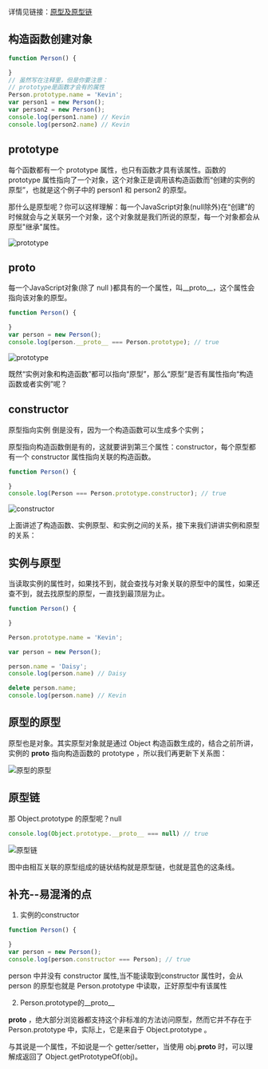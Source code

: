 详情见链接：[原型及原型链](https://github.com/mqyqingfeng/Blog/issues/2)

## 构造函数创建对象
```javascript
function Person() {

}
// 虽然写在注释里，但是你要注意：
// prototype是函数才会有的属性
Person.prototype.name = 'Kevin';
var person1 = new Person();
var person2 = new Person();
console.log(person1.name) // Kevin
console.log(person2.name) // Kevin
```
## prototype
每个函数都有一个 prototype 属性，也只有函数才具有该属性。函数的 prototype 属性指向了一个对象，这个对象正是调用该构造函数而“创建的实例的原型”，也就是这个例子中的 person1 和 person2 的原型。

那什么是原型呢？你可以这样理解：每一个JavaScript对象(null除外)在“创建”的时候就会与之关联另一个对象，这个对象就是我们所说的原型，每一个对象都会从原型"继承"属性。

![prototype](https://raw.githubusercontent.com/mqyqingfeng/Blog/master/Images/prototype1.png)


## __proto__
每一个JavaScript对象(除了 null )都具有的一个属性，叫__proto__，这个属性会指向该对象的原型。

```javascript
function Person() {

}
var person = new Person();
console.log(person.__proto__ === Person.prototype); // true
```

![prototype](https://raw.githubusercontent.com/mqyqingfeng/Blog/master/Images/prototype2.png)

既然“实例对象和构造函数”都可以指向“原型”，那么“原型”是否有属性指向“构造函数或者实例”呢？

## constructor
原型指向实例 倒是没有，因为一个构造函数可以生成多个实例；

原型指向构造函数倒是有的，这就要讲到第三个属性：constructor，每个原型都有一个 constructor 属性指向关联的构造函数。
```javascript
function Person() {

}
console.log(Person === Person.prototype.constructor); // true
```

![constructor](https://raw.githubusercontent.com/mqyqingfeng/Blog/master/Images/prototype3.png)

上面讲述了构造函数、实例原型、和实例之间的关系，接下来我们讲讲实例和原型的关系：

## 实例与原型
当读取实例的属性时，如果找不到，就会查找与对象关联的原型中的属性，如果还查不到，就去找原型的原型，一直找到最顶层为止。
```javascript
function Person() {

}

Person.prototype.name = 'Kevin';

var person = new Person();

person.name = 'Daisy';
console.log(person.name) // Daisy

delete person.name;
console.log(person.name) // Kevin
```

## 原型的原型
原型也是对象。其实原型对象就是通过 Object 构造函数生成的，结合之前所讲，实例的 __proto__ 指向构造函数的 prototype ，所以我们再更新下关系图：

![原型的原型](https://raw.githubusercontent.com/mqyqingfeng/Blog/master/Images/prototype4.png)

## 原型链
那 Object.prototype 的原型呢？null
```javascript
console.log(Object.prototype.__proto__ === null) // true
```
![原型链](https://raw.githubusercontent.com/mqyqingfeng/Blog/master/Images/prototype5.png)

图中由相互关联的原型组成的链状结构就是原型链，也就是蓝色的这条线。

## 补充--易混淆的点
1. 实例的constructor

```javascript
function Person() {

}
var person = new Person();
console.log(person.constructor === Person); // true
```
 person 中并没有 constructor 属性,当不能读取到constructor 属性时，会从 person 的原型也就是 Person.prototype 中读取，正好原型中有该属性


2. Person.prototype的__proto__

__proto__ ，绝大部分浏览器都支持这个非标准的方法访问原型，然而它并不存在于 Person.prototype 中，实际上，它是来自于 Object.prototype 。

与其说是一个属性，不如说是一个 getter/setter，当使用 obj.__proto__ 时，可以理解成返回了 Object.getPrototypeOf(obj)。


